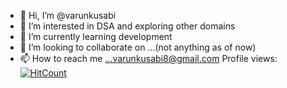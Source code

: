 - 👋 Hi, I’m @varunkusabi
- 👀 I’m interested in DSA and exploring other domains
- 🌱 I’m currently learning development
- 💞️ I’m looking to collaborate on ...(not anything as of now)
- 📫 How to reach me ...varunkusabi8@gmail.com
Profile views: [![HitCount](https://hits.dwyl.com/varunkusabi/Ecommerce-Website-Learn-Code-Online-.svg?style=flat-square)](http://hits.dwyl.com/varunkusabi/Ecommerce-Website-Learn-Code-Online-)
<!---
varunkusabi/varunkusabi is a ✨ special ✨ repository because its `README.md` (this file) appears on your GitHub profile.
You can click the Preview link to take a look at your changes.
--->
